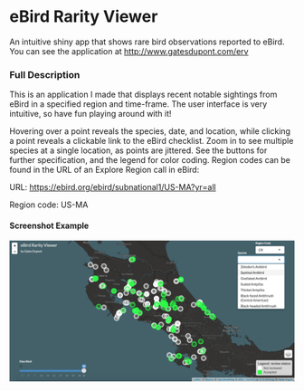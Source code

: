 # eBird Rarity Viewer
An intuitive shiny app that shows rare bird observations reported to eBird. You can see the application at http://www.gatesdupont.com/erv

### Full Description
This is an application I made that displays recent notable sightings from eBird in a specified region and time-frame. The user interface is very intuitive, so have fun playing around with it!

Hovering over a point reveals the species, date, and location, while clicking a point reveals a clickable link to the eBird checklist. Zoom in to see multiple species at a single location, as points are jittered. See the buttons for further specification, and the legend for color coding. Region codes can be found in the URL of an Explore Region call in eBird:

URL: https://ebird.org/ebird/subnational1/US-MA?yr=all

Region code: US-MA

#### Screenshot Example

![alt text](https://github.com/GatesDupont/eBirdRarityViewer/blob/master/ERV%20Example.png)
